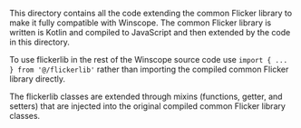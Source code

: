 This directory contains all the code extending the common Flicker library
to make it fully compatible with Winscope. The common Flicker library is
written is Kotlin and compiled to JavaScript and then extended by the code in
this directory.

To use flickerlib in the rest of the Winscope source code use
`import { ... } from '@/flickerlib'` rather than importing the compiled
common Flicker library directly.

The flickerlib classes are extended through mixins (functions, getter, and
setters) that are injected into the original compiled common Flicker library
classes.